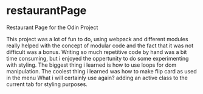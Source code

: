 # restaurantPage
Restaurant Page for the Odin Project

This project was a lot of fun to do, using webpack and different modules really helped with the concept of modular code and the fact that it was not difficult was a bonus. Writing so much repetitive code by hand was a bit time consuming, but i enjoyed the oppertunity to do some experimenting with styling. 
The biggest thing i learned is how to use loops for dom manipulation.
The coolest thing i learned was how to make flip card as used in the menu
What i will certainly use again? adding an active class to the current tab for styling purposes.

